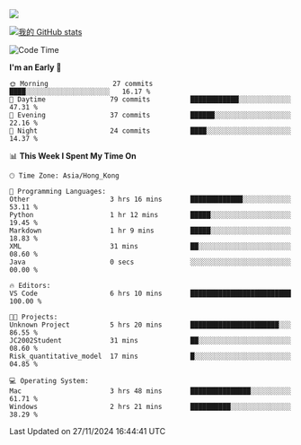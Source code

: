 <img align="center" src="https://readme-typing-svg.demolab.com/?font=Fira+Code&pause=1000&random=true&width=435&lines=%E2%9D%A4+Hello!+%E2%9D%A4;Welcome+to+my+Github+Profile~;I%27m+a+student+from+SCNU+%26+UoA" />

[![我的 GitHub stats](https://github-readme-stats.vercel.app/api?username=AptS-1547&show_icons=true&theme=ambient_gradient)](https://github.com/anuraghazra/github-readme-stats)

<!--START_SECTION:waka-->
![Code Time](http://img.shields.io/badge/Code%20Time-62%20hrs%2034%20mins-blue)

**I'm an Early 🐤** 

```text
🌞 Morning                27 commits          ████░░░░░░░░░░░░░░░░░░░░░   16.17 % 
🌆 Daytime                79 commits          ████████████░░░░░░░░░░░░░   47.31 % 
🌃 Evening                37 commits          ██████░░░░░░░░░░░░░░░░░░░   22.16 % 
🌙 Night                  24 commits          ████░░░░░░░░░░░░░░░░░░░░░   14.37 % 
```


📊 **This Week I Spent My Time On** 

```text
🕑︎ Time Zone: Asia/Hong_Kong

💬 Programming Languages: 
Other                    3 hrs 16 mins       █████████████░░░░░░░░░░░░   53.11 % 
Python                   1 hr 12 mins        █████░░░░░░░░░░░░░░░░░░░░   19.45 % 
Markdown                 1 hr 9 mins         █████░░░░░░░░░░░░░░░░░░░░   18.83 % 
XML                      31 mins             ██░░░░░░░░░░░░░░░░░░░░░░░   08.60 % 
Java                     0 secs              ░░░░░░░░░░░░░░░░░░░░░░░░░   00.00 % 

🔥 Editors: 
VS Code                  6 hrs 10 mins       █████████████████████████   100.00 % 

🐱‍💻 Projects: 
Unknown Project          5 hrs 20 mins       ██████████████████████░░░   86.55 % 
JC2002Student            31 mins             ██░░░░░░░░░░░░░░░░░░░░░░░   08.60 % 
Risk_quantitative_model  17 mins             █░░░░░░░░░░░░░░░░░░░░░░░░   04.85 % 

💻 Operating System: 
Mac                      3 hrs 48 mins       ███████████████░░░░░░░░░░   61.71 % 
Windows                  2 hrs 21 mins       ██████████░░░░░░░░░░░░░░░   38.29 % 
```


 Last Updated on 27/11/2024 16:44:41 UTC
<!--END_SECTION:waka-->